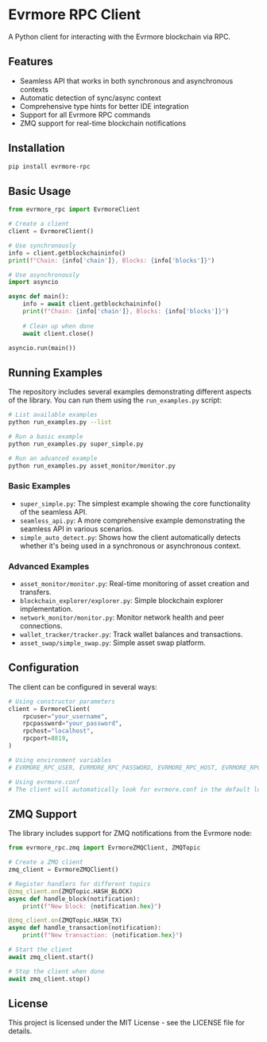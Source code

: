 # Evrmore RPC Client

A Python client for interacting with the Evrmore blockchain via RPC.

## Features

- Seamless API that works in both synchronous and asynchronous contexts
- Automatic detection of sync/async context
- Comprehensive type hints for better IDE integration
- Support for all Evrmore RPC commands
- ZMQ support for real-time blockchain notifications

## Installation

```bash
pip install evrmore-rpc
```

## Basic Usage

```python
from evrmore_rpc import EvrmoreClient

# Create a client
client = EvrmoreClient()

# Use synchronously
info = client.getblockchaininfo()
print(f"Chain: {info['chain']}, Blocks: {info['blocks']}")

# Use asynchronously
import asyncio

async def main():
    info = await client.getblockchaininfo()
    print(f"Chain: {info['chain']}, Blocks: {info['blocks']}")
    
    # Clean up when done
    await client.close()

asyncio.run(main())
```

## Running Examples

The repository includes several examples demonstrating different aspects of the library. You can run them using the `run_examples.py` script:

```bash
# List available examples
python run_examples.py --list

# Run a basic example
python run_examples.py super_simple.py

# Run an advanced example
python run_examples.py asset_monitor/monitor.py
```

### Basic Examples

- `super_simple.py`: The simplest example showing the core functionality of the seamless API.
- `seamless_api.py`: A more comprehensive example demonstrating the seamless API in various scenarios.
- `simple_auto_detect.py`: Shows how the client automatically detects whether it's being used in a synchronous or asynchronous context.

### Advanced Examples

- `asset_monitor/monitor.py`: Real-time monitoring of asset creation and transfers.
- `blockchain_explorer/explorer.py`: Simple blockchain explorer implementation.
- `network_monitor/monitor.py`: Monitor network health and peer connections.
- `wallet_tracker/tracker.py`: Track wallet balances and transactions.
- `asset_swap/simple_swap.py`: Simple asset swap platform.

## Configuration

The client can be configured in several ways:

```python
# Using constructor parameters
client = EvrmoreClient(
    rpcuser="your_username",
    rpcpassword="your_password",
    rpchost="localhost",
    rpcport=8819,
)

# Using environment variables
# EVRMORE_RPC_USER, EVRMORE_RPC_PASSWORD, EVRMORE_RPC_HOST, EVRMORE_RPC_PORT

# Using evrmore.conf
# The client will automatically look for evrmore.conf in the default location
```

## ZMQ Support

The library includes support for ZMQ notifications from the Evrmore node:

```python
from evrmore_rpc.zmq import EvrmoreZMQClient, ZMQTopic

# Create a ZMQ client
zmq_client = EvrmoreZMQClient()

# Register handlers for different topics
@zmq_client.on(ZMQTopic.HASH_BLOCK)
async def handle_block(notification):
    print(f"New block: {notification.hex}")

@zmq_client.on(ZMQTopic.HASH_TX)
async def handle_transaction(notification):
    print(f"New transaction: {notification.hex}")

# Start the client
await zmq_client.start()

# Stop the client when done
await zmq_client.stop()
```

## License

This project is licensed under the MIT License - see the LICENSE file for details.